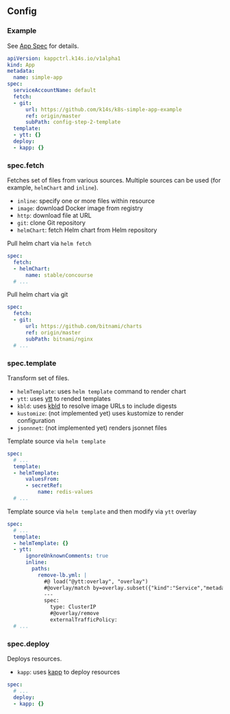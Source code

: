 ## Config

### Example

See [App Spec](app-spec.md) for details.

```yaml
apiVersion: kappctrl.k14s.io/v1alpha1
kind: App
metadata:
  name: simple-app
spec:
  serviceAccountName: default
  fetch:
  - git:
      url: https://github.com/k14s/k8s-simple-app-example
      ref: origin/master
      subPath: config-step-2-template
  template:
  - ytt: {}
  deploy:
  - kapp: {}
```

### spec.fetch

Fetches set of files from various sources. Multiple sources can be used (for example, `helmChart` and `inline`).

- `inline`: specify one or more files within resource
- `image`: download Docker image from registry
- `http`: download file at URL
- `git`: clone Git repository
- `helmChart`: fetch Helm chart from Helm repository

Pull helm chart via `helm fetch`

```yaml
spec:
  fetch:
  - helmChart:
      name: stable/concourse
  # ...
```

Pull helm chart via git

```yaml
spec:
  fetch:
  - git:
      url: https://github.com/bitnami/charts
      ref: origin/master
      subPath: bitnami/nginx
  # ...
```

### spec.template

Transform set of files.

- `helmTemplate`: uses `helm template` command to render chart
- `ytt`: uses [ytt](https://get-ytt.io) to rended templates
- `kbld`: uses [kbld](https://get-kbld.io) to resolve image URLs to include digests
- `kustomize`: (not implemented yet) uses kustomize to render configuration
- `jsonnnet`: (not implemented yet) renders jsonnet files

Template source via `helm template`

```yaml
spec:
  # ...
  template:
  - helmTemplate:
      valuesFrom:
      - secretRef:
          name: redis-values
  # ...
```

Template source via `helm template` and then modify via `ytt` overlay

```yaml
spec:
  # ...
  template:
  - helmTemplate: {}
  - ytt:
      ignoreUnknownComments: true
      inline:
        paths:
          remove-lb.yml: |
            #@ load("@ytt:overlay", "overlay")
            #@overlay/match by=overlay.subset({"kind":"Service","metadata":{"name":"nginx"}})
            ---
            spec:
              type: ClusterIP
              #@overlay/remove
              externalTrafficPolicy:
  # ...
```

### spec.deploy

Deploys resources.

- `kapp`: uses [kapp](https://get-kapp.io) to deploy resources

```yaml
spec:
  # ...
  deploy:
  - kapp: {}
```
